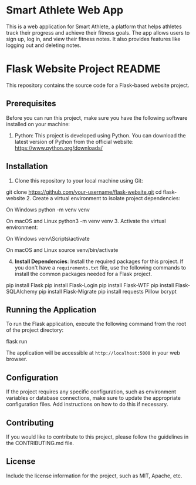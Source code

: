 # Smart Athlete Web App

This is a web application for Smart Athlete, a platform that helps athletes track their progress and achieve their fitness goals. The app allows users to sign up, log in, and view their fitness notes. It also provides features like logging out and deleting notes.

# Flask Website Project README

This repository contains the source code for a Flask-based website project.

## Prerequisites

Before you can run this project, make sure you have the following software installed on your machine:

1. Python: This project is developed using Python. You can download the latest version of Python from the official website: https://www.python.org/downloads/

## Installation

1. Clone this repository to your local machine using Git:

git clone https://github.com/your-username/flask-website.git
cd flask-website
2. Create a virtual environment to isolate project dependencies:

On Windows
python -m venv venv

On macOS and Linux
python3 -m venv venv
3. Activate the virtual environment:

On Windows
venv\Scripts\activate

On macOS and Linux
source venv/bin/activate

4. **Install Dependencies**: Install the required packages for this project. If you don't have a `requirements.txt` file, use the following commands to install the common packages needed for a Flask project.

pip install Flask
pip install Flask-Login
pip install Flask-WTF
pip install Flask-SQLAlchemy
pip install Flask-Migrate
pip install requests Pillow bcrypt


## Running the Application

To run the Flask application, execute the following command from the root of the project directory:

flask run


The application will be accessible at `http://localhost:5000` in your web browser.

## Configuration

If the project requires any specific configuration, such as environment variables or database connections, make sure to update the appropriate configuration files. Add instructions on how to do this if necessary.

## Contributing

If you would like to contribute to this project, please follow the guidelines in the CONTRIBUTING.md file.

## License

Include the license information for the project, such as MIT, Apache, etc.

